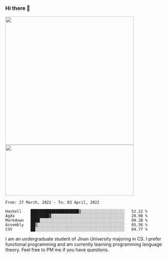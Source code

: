 ### Hi there 👋

<!--
**pe200012/pe200012** is a ✨ _special_ ✨ repository because its `README.md` (this file) appears on your GitHub profile.

Here are some ideas to get you started:

- 🔭 I’m currently working on ...
- 🌱 I’m currently learning ...
- 👯 I’m looking to collaborate on ...
- 🤔 I’m looking for help with ...
- 💬 Ask me about ...
- 📫 How to reach me: ...
- 😄 Pronouns: ...
- ⚡ Fun fact: ...
-->
<p>
    <img width="400em" src="https://github-readme-stats.vercel.app/api?username=pe200012&show_icons=true&icon_color=f44336&title_color=757de8">
    <img width="400em" height="159em" src="https://github-readme-stats.vercel.app/api/top-langs/?username=pe200012&hide=html,cmake,css&title_color=757de8&layout=compact">
</p>

<!--START_SECTION:waka-->
```text
From: 27 March, 2022 - To: 03 April, 2022

Haskell    █████████████████████▒░░░░░░░░░░░░░░░░░░░   52.22 % 
Agda       ████████▓░░░░░░░░░░░░░░░░░░░░░░░░░░░░░░░░   20.98 % 
Markdown   ████░░░░░░░░░░░░░░░░░░░░░░░░░░░░░░░░░░░░░   09.38 % 
Assembly   ██▒░░░░░░░░░░░░░░░░░░░░░░░░░░░░░░░░░░░░░░   05.56 % 
CSV        ██░░░░░░░░░░░░░░░░░░░░░░░░░░░░░░░░░░░░░░░   04.77 % 
```
<!--END_SECTION:waka-->

I am an undergraduate student of Jinan University majoring in CS. I prefer functional programming and am currently learning programming language theory. Feel free to PM me if you have questions.
